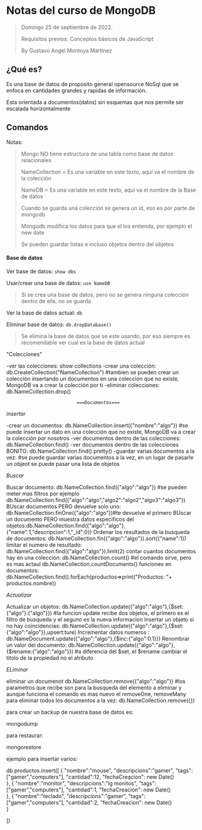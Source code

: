 # Notas del curso de MongoDB

> Domingo 25 de septiembre de 2022.
>
> Requisitos previos: Conceptos básicos de JavaScript
>
> By Gustavo Angel Montoya Martínez



## ¿Qué es?

Es una base de datos de proposito general opensource NoSql que se enfoca en cantidades grandes y rapidas de información.

Esta orientada a documentos(datos) sin esquemas que nos permite ser escalada horizontalmente


## Comandos

Notas:

> Mongo NO tiene estructura de una tabla como base de datos relacionales
>
> NameCollection = Es una variable en este texto, aquí va el nombre de la colección
>
> NameDB = Es una variable en este texto, aquí va el nombre de la Base de datos
>
> Cuando se guarda una colección se genera un id, eso es por parte de mongodb
>
> Mongodb modifica los datos para que el los entienda, por ejemplo el new date
>
> Se pueden guardar listas e incluso objetos dentro del objetos

#### Base de datos

Ver base de datos: `show dbs`

Usar/crear una base de datos: `use NameDB`

> Sí se crea una base de datos, pero no se genera ninguna colección dentro de ella, no se guarda

Ver la base de datos actual: `db`

Eliminar base de datos: `db.dropDatabase()`

> Se elimina la base de datos que se este usando, por eso siempre es recomendable ver cual es la base de datos actual


"Colecciones"

-ver las colecciones: show collections
-crear una colección: db.CreateCollection("NameCollection")
#tambien se pueden crear un colección insertando un documentos en una colección que no existe, MongoDB va a crear la colección por ti
-eliminar colecciones: db.NameCollection.drop()

                                

                              ===Documentos===


$insertar$

-crear un documentos: db.NameCollection.insert({"nombre":"algo"})
#se puede insertar un dato en una colección que no existe, MongoDB va a crear la colección por nosotros
-ver documentos dentro de las colecciones: db.NameCollection.find()
-ver documentos dentro de las colecciones BONITO: db.NameCollection.find().pretty()
-guardar varias documentos a la vez:
#se puede guardar varias documentos a la vez, en un lugar de pasarle un objeot se puede pasar una lista de objetos


$Buscar$

Buscar documento: db.NameCollection.find({"algo":"algo"})
#se pueden meter mas filtros por ejemplo db.NameCollection.find({"algo":"algo","algo2":"algo2","algo3":"algo3"})
BUscar documentos PERO devuelve solo uno: db.NameCollection.finOne({"algo":"algo"})#te devuelve el primero 
BUscar un documento PERO muestra datos especificos del objetos:db.NameCollection.find({"algo":"algo"},{"name":1,"descripcion":1,"_id":0})
Ordenar los resultados de la busqueda de documentos: db.NameCollection.fin({"algo":"algo"}).sort({"name":1})
limitar el numero de resultado: db.NameCollection.find({"algo":"algo"}).limit(2)
contar cuantos documentos hay en una colección: db.NameCollection.count()
#el comando sirve, pero es mas actaul db.NameCollection.countDocuments()
funciones en documentos: db.NameCollection.find().forEach(productos=>print("Productos: "+ productos.nombre))

$Actualizar$

Actualizar un objetos: db.NameCollection.update({"algo":"algo"},{$set:{"algo"}:{"algo"}})
#la funcion update recibe dos objetos, el primero es el filtro de busqueda y el seguno es la nueva informacion
Insertar un objeto si no hay coincidencias: db.NameCollection.update({"algo":"algo"},{$set:{"algo":"algo"}},upsert:ture)
Incrementar datos numeros : db.NameDocument.update({"algo":"algo"},{$inc:{"algo":0.1}})
Renombrar un valor del documento: db.NameCollection.update({"algo":"algo"},{$rename:{"algo":"algo"}}) 
#a diferencia del $set, el $rename cambiar el titolo de la propiedad no el atributo

$ELiminar$

eliminar un documenot db.NameCollection.remove({"algo":"algo"})
#los parametros que recibe son para la busqueda del elemento a eliminar y aunque funciona el comando es mas nuevo el removeOne, removeMany
para eliminar todos los documentos a la vez: db.NameCollection.remove({})

para crear un backup de nuestra base de datos es:

mongodump

para restaurar: 

mongorestore




ejemplo para insertar varios:

db.productos.insert([
    {
        "nombre":"mouse",
        "descripcions":"gamer",
        "tags":["gamer","computers"],
        "cantidad":12,
        "fechaCreacion": new Date()        
    },
    {
        "nombre":"monitor",
        "descripcions":"lg monitos",
        "tags":["gamer","computers"],
        "cantidad":1,
        "fechaCreacion": new Date()        
    },
    {
        "nombre":"teclado",
        "descripcions":"gamer",
        "tags":["gamer","computers"],
        "cantidad":2,
        "fechaCreacion": new Date()        
    }
    
])
